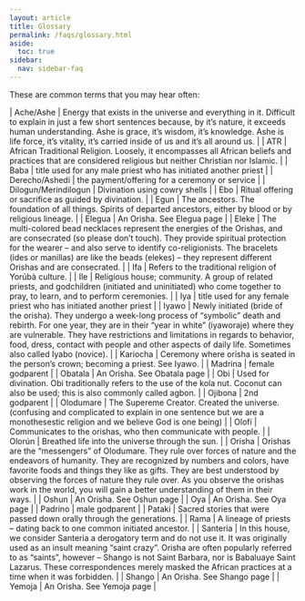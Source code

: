 ```yaml
---
layout: article
title: Glossary
permalink: /faqs/glossary.html
aside:
  toc: true
sidebar:
  nav: sidebar-faq
---
```


These are common terms that you may hear often:

| Ache/Ashe            | Energy that exists in the universe and everything in it. Difficult to explain in just a few short sentences because, by it’s nature, it exceeds human understanding. Ashe is grace, it’s wisdom, it’s knowledge. Ashe is life force, it’s vitality, it’s carried inside of us and it’s all around us. |
| ATR                  | African Traditional Religion. Loosely, it encompasses all African beliefs and practices that are considered religious but neither Christian nor Islamic. |
| Baba                 | title used for any male priest who has initiated another priest |
| Derecho/Ashedi       | the payment/offering for a ceremony or service               |
| Dilogun/Merindilogun | Divination using cowry shells                                |
| Ebo                  | Ritual offering or sacrifice as guided by divination.        |
| Egun                 | The ancestors. The foundation of all things. Spirits of departed ancestors, either by blood or by religious lineage. |
| Elegua               | An Orisha. See Elegua page                                   |
| Eleke                | The multi-colored bead necklaces represent the energies of the Orishas, and are consecrated (so please don’t touch). They provide spiritual protection for the wearer – and also serve to identify co-religionists. The bracelets (ides or manillas) are like the beads (elekes) – they represent different Orishas and are consecrated. |
| Ifa                  | Refers to the traditional religion of Yorúbà culture.        |
| Ile                  | Religious house; community. A group of related priests, and godchildren (initiated and uninitiated) who come together to pray, to learn, and to perform ceremonies. |
| Iya                  | title used for any female priest who has initiated another priest |
| Iyawo                | Newly initiated (bride of the orisha). They undergo a week-long process of “symbolic” death and rebirth. For one year, they are in their “year in white” (iyaworaje) where they are vulnerable. They have restrictions and limitations in regards to behavior, food, dress, contact with people and other aspects of daily life. Sometimes also called Iyabo (novice). |
| Kariocha             | Ceremony where orisha is seated in the person’s crown; becoming a priest. See Iyawo. |
| Madrina              | female godparent                                             |
| Obatala              | An Orisha. See Obatala page                                  |
| Obi                  | Used for divination. Obi traditionally refers to the use of the kola nut. Coconut can also be used; this is also commonly called agbon. |
| Ojibona              | 2nd godparent                                                |
| Olodumare            | The Supereme Creator. Created the universe. (confusing and complicated to explain in one sentence but we are a monothesestic religion and we believe God is one being) |
| Olofí                | Communicates to the orishas, who then communicate with people. |
| Olorún               | Breathed life into the universe through the sun.             |
| Orisha               | Orishas are the “messengers” of Olodumare. They rule over forces of nature and the endeavors of humanity. They are recognized by numbers and colors, have favorite foods and things they like as gifts. They are best understood by observing the forces of nature they rule over. As you observe the orishas work in the world, you will gain a better understanding of them in their ways. |
| Oshun                | An Orisha. See Oshun page                                    |
| Oya                  | An Orisha. See Oya page                                      |
| Padrino              | male godparent                                               |
| Pataki               | Sacred stories that were passed down orally through the generations. |
| Rama                 | A lineage of priests – dating back to one common initiated ancestor. |
| Santeria             | In this house, we consider Santeria a derogatory term and do not use it. It was originally used as an insult meaning “saint crazy”. Orisha are often popularly referred to as “saints”, however – Shango is not Saint Barbara, nor is Babaluaye Saint Lazarus. These correspondences merely masked the African practices at a time when it was forbidden. |
| Shango               | An Orisha. See Shango page                                   |
| Yemoja               | An Orisha. See Yemoja page                                   |
